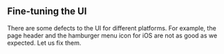 ## Fine-tuning the UI

There are some defects to the UI for different platforms. For example, the page header and the hamburger menu icon for iOS are not as good as we expected. Let us fix them.